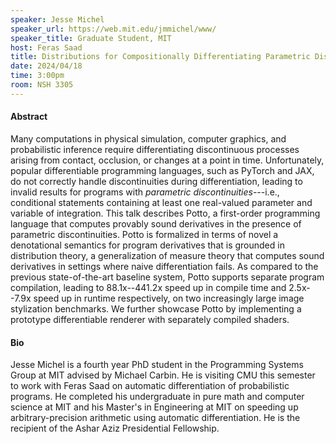```yaml
---
speaker: Jesse Michel
speaker_url: https://web.mit.edu/jmmichel/www/
speaker_title: Graduate Student, MIT
host: Feras Saad
title: Distributions for Compositionally Differentiating Parametric Discontinuities
date: 2024/04/18
time: 3:00pm
room: NSH 3305
---
```


#### Abstract

Many computations in physical simulation, computer graphics, and
probabilistic inference require differentiating discontinuous processes
arising from contact, occlusion, or changes at a point in time.
Unfortunately, popular differentiable programming languages, such as
PyTorch and JAX, do not correctly handle discontinuities during
differentiation, leading to invalid results for programs with _parametric
discontinuities_---i.e., conditional statements containing at least one
real-valued parameter and variable of integration. This talk describes
Potto, a first-order programming language that computes provably sound
derivatives in the presence of parametric discontinuities. Potto is
formalized in terms of novel a denotational semantics for program
derivatives that is grounded in distribution theory, a generalization of
measure theory that computes sound derivatives in settings where naive
differentiation fails. As compared to the previous state-of-the-art
baseline system, Potto supports separate program compilation, leading to
88.1x--441.2x speed up in compile time and 2.5x--7.9x speed up in runtime
respectively, on two increasingly large image stylization benchmarks. We
further showcase Potto by implementing a prototype differentiable renderer
with separately compiled shaders.

#### Bio

Jesse Michel is a fourth year PhD student in the Programming Systems Group
at MIT advised by Michael Carbin. He is visiting CMU this semester to work
with Feras Saad on automatic differentiation of probabilistic programs. He
completed his undergraduate in pure math and computer science at MIT and
his Master's in Engineering at MIT on speeding up arbitrary-precision
arithmetic using automatic differentiation. He is the recipient of the
Ashar Aziz Presidential Fellowship.
